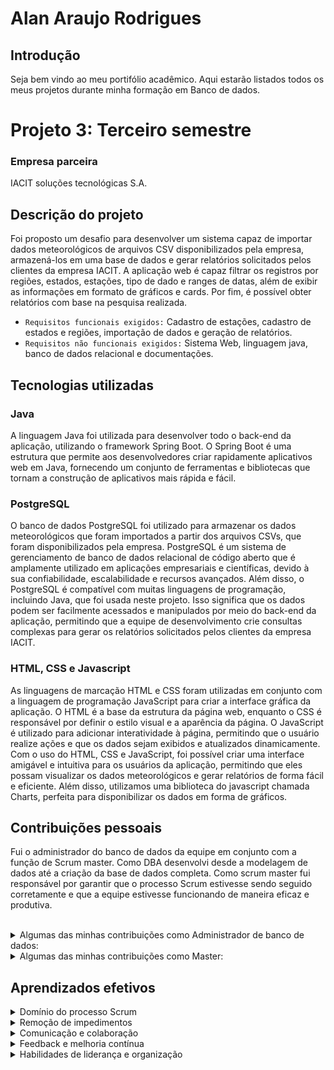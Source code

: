# Alan Araujo Rodrigues

## Introdução
Seja bem vindo ao meu portifólio acadêmico. Aqui estarão listados todos os meus projetos durante minha formação em Banco de dados. 

# Projeto 3: Terceiro semestre

### Empresa parceira  

IACIT soluções tecnológicas S.A.

## Descrição do projeto

Foi proposto um desafio para desenvolver um sistema capaz de importar dados meteorológicos de arquivos CSV disponibilizados pela empresa, armazená-los em uma base de dados e gerar relatórios solicitados pelos clientes da empresa IACIT. A aplicação web é capaz filtrar os registros por regiões, estados, estações, tipo de dado e ranges de datas, além de exibir as informações em formato de gráficos e cards. Por fim, é possível obter relatórios com base na pesquisa realizada.

 - `Requisitos funcionais exigidos:` Cadastro de estações, cadastro de estados e regiões, importação de dados e geração de relatórios.
 - `Requisitos não funcionais exigidos:` Sistema Web, linguagem java, banco de dados relacional e documentações.
 
 ## Tecnologias utilizadas
 
### Java
 
A linguagem Java foi utilizada para desenvolver todo o back-end da aplicação, utilizando o framework Spring Boot. O Spring Boot é uma estrutura que permite aos desenvolvedores criar rapidamente aplicativos web em Java, fornecendo um conjunto de ferramentas e bibliotecas que tornam a construção de aplicativos mais rápida e fácil.

### PostgreSQL

O banco de dados PostgreSQL foi utilizado para armazenar os dados meteorológicos que foram importados a partir dos arquivos CSVs, que foram disponibilizados pela empresa. PostgreSQL é um sistema de gerenciamento de banco de dados relacional de código aberto que é amplamente utilizado em aplicações empresariais e científicas, devido à sua confiabilidade, escalabilidade e recursos avançados. Além disso, o PostgreSQL é compatível com muitas linguagens de programação, incluindo Java, que foi usada neste projeto. Isso significa que os dados podem ser facilmente acessados e manipulados por meio do back-end da aplicação, permitindo que a equipe de desenvolvimento crie consultas complexas para gerar os relatórios solicitados pelos clientes da empresa IACIT.


### HTML, CSS e Javascript

As linguagens de marcação HTML e CSS foram utilizadas em conjunto com a linguagem de programação JavaScript para criar a interface gráfica da aplicação. O HTML é a base da estrutura da página web, enquanto o CSS é responsável por definir o estilo visual e a aparência da página. O JavaScript é utilizado para adicionar interatividade à página, permitindo que o usuário realize ações e que os dados sejam exibidos e atualizados dinamicamente.
Com o uso do HTML, CSS e JavaScript, foi possível criar uma interface amigável e intuitiva para os usuários da aplicação, permitindo que eles possam visualizar os dados meteorológicos e gerar relatórios de forma fácil e eficiente. Além disso, utilizamos uma biblioteca do javascript chamada Charts, perfeita para disponibilizar os dados em forma de gráficos.

## Contribuições pessoais

Fui o administrador do banco de dados da equipe em conjunto com a função de Scrum master. Como DBA desenvolvi desde a modelagem de dados até a criação da base de dados completa. Como scrum master fui responsável por garantir que o processo Scrum estivesse sendo seguido corretamente e que a equipe estivesse funcionando de maneira eficaz e produtiva.

<br>
<details>
  <summary>Algumas das minhas contribuições como Administrador de banco de dados:</summary>
 <br>
 <ul>
    <li>Modelagem do banco de dados.</li>
    <li>Implementação física do banco de dados(criar as tabelas, definir as colunas, os tipos de dados, as chaves primárias, as chaves estrangeiras e as restrições necessárias para cada tabela).</li>
    <li>Gerar os scripts para replicação do banco.</li>
    <li>Melhorar querys.</li>
    <li>Gerar backup.</li>
  </ul>
</details>
<details>
  <summary>Algumas das minhas contribuições como Master:</summary>
 <br>
 <ul>
    <li>Garantir que a equipe esteja seguindo os princípios do Scrum e entendendo seus papéis e responsabilidades.</li>
    <li>Organizar e facilitar as reuniões do Scrum, incluindo o Sprint Planning, a Daily Scrum, o Sprint Review e o Sprint Retrospective.</li>
    <li>Ajudar a equipe a criar e manter o Backlog do Produto, garantindo que esteja atualizado e priorizado corretamente.</li>
    <li>Remover impedimentos que possam impedir a equipe de concluir as tarefas necessárias para atingir os objetivos do Sprint.</li>
    <li>Monitorar o progresso da equipe e garantir que ela esteja cumprindo os prazos e entregando os itens do Backlog do Produto dentro do prazo.</li>
    <li>Fornecer feedback regular aos membros da equipe e ajudá-los a melhorar continuamente o seu processo de trabalho.</li>
    <li>Garantir uma comunicação eficaz entre todos os membros da equipe, incluindo o Product Owner, os desenvolvedores e outras partes interessadas.</li>
    <li>Promover um ambiente de trabalho positivo e colaborativo para a equipe.</li>
  </ul>
</details>


## Aprendizados efetivos
<details>
  <summary>Domínio do processo Scrum</summary>
  <ul>
    <li>Compreensão dos princípios e papéis do Scrum.</li>
    <li>Organização e facilitação de reuniões do Scrum.</li>
    <li>Conhecimento sobre:
      <ul>
        <li>Sprint Planning</li>
        <li>Daily Scrum</li>
        <li>Sprint Review</li>
        <li>Sprint Retrospective</li>
      </ul>
    </li>
  </ul>
</details>

<details>
  <summary>Remoção de impedimentos</summary>
  <ul>
    <li>Identificação de obstáculos que afetam a produtividade da equipe.</li>
    <li>Busca de soluções para superar os impedimentos.</li>
    <li>Habilidade em lidar com problemas e obstáculos durante o projeto.</li>
  </ul>
</details>

<details>
  <summary>Comunicação e colaboração</summary>
  <ul>
    <li>Facilitação de uma comunicação eficaz entre os membros da equipe.</li>
    <li>Promoção de um ambiente de trabalho colaborativo.</li>
    <li>Gestão das interações entre:
      <ul>
        <li>Product Owner</li>
        <li>Desenvolvedores</li>
      </ul>
    </li>
  </ul>
</details>

<details>
  <summary>Feedback e melhoria contínua</summary>
  <ul>
    <li>Fornecimento de feedback regular aos membros da equipe.</li>
    <li>Identificação de áreas de melhoria e orientação para o aprimoramento do processo de trabalho.</li>
    <li>Promoção da cultura de melhoria contínua no projeto.</li>
  </ul>
</details>

<details>
  <summary>Habilidades de liderança e organização</summary>
  <ul>
    <li>Liderança da equipe como Scrum Master.</li>
    <li>Motivação da equipe para alcançar os objetivos do projeto.</li>
    <li>Resolução de conflitos e tomada de decisões rápidas e eficazes.</li>
  </ul>
</details>









 
 
 
 
 
 




